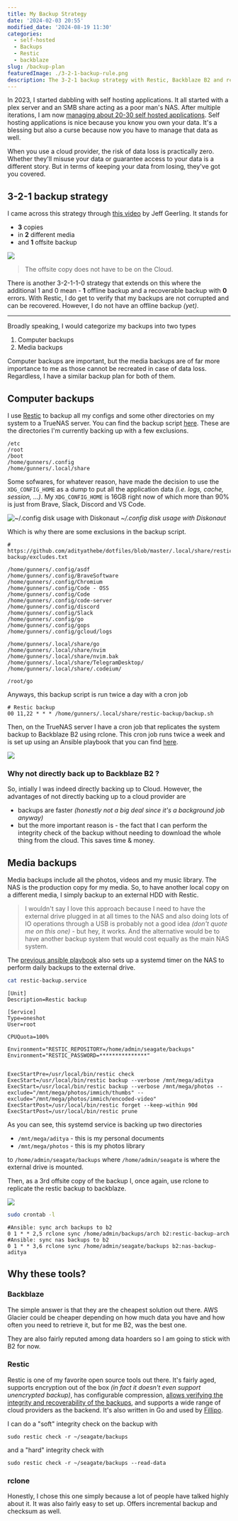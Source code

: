 ```yaml
---
title: My Backup Strategy
date: '2024-02-03 20:55'
modified_date: '2024-08-19 11:30'
categories:
  - self-hosted
  - Backups
  - Restic
  - backblaze
slug: /backup-plan
featuredImage: ./3-2-1-backup-rule.png
description: The 3-2-1 backup strategy with Restic, Backblaze B2 and rclone.
---
```


In 2023, I started dabbling with self hosting applications. It all started with a plex server and an SMB share acting as a poor man's NAS. After multiple iterations, I am now [managing about 20-30 self hosted applications](https://github.com/adityathebe/homelab). Self hosting applications is nice because you know you own your data. It's a blessing but also a curse because now you have to manage that data as well.

When you use a cloud provider, the risk of data loss is practically zero. Whether they'll misuse your data or guarantee access to your data is a different story. But in terms of keeping your data from losing, they've got you covered.

## 3-2-1 backup strategy

I came across this strategy through [this video](https://www.youtube.com/watch?v=S0KZ5iXTkzg) by Jeff Geerling. It stands for

- **3** copies
- in **2** different media
- and **1** offsite backup

![](./3-2-1-backup-rule.png)

> The offsite copy does not have to be on the Cloud.

There is another 3-2-1-1-0 strategy that extends on this where the additional 1 and 0 mean - **1** offline backup and a recoverable backup with **0** errors. With Restic, I do get to verify that my backups are not corrupted and can be recovered. However, I do not have an offline backup _(yet)_.

---

Broadly speaking, I would categorize my backups into two types

1. Computer backups
2. Media backups

Computer backups are important, but the media backups are of far more importance to me as those cannot be recreated in case of data loss. Regardless, I have a similar backup plan for both of them.

## Computer backups

I use [Restic](https://github.com/restic/restic) to backup all my configs and some other directories on my system to a TrueNAS server. You can find the backup script [here](https://github.com/adityathebe/dotfiles/blob/master/.local/share/restic-backup/backup.sh). These are the directories I'm currently backing up with a few exclusions.

```
/etc
/root
/boot
/home/gunners/.config
/home/gunners/.local/share
```

Some sofwares, for whatever reason, have made the decision to use the `XDG_CONFIG_HOME` as a dump to put all the application data _(i.e. logs, cache, session, ...)_. My `XDG_CONFIG_HOME` is 16GB right now of which more than 90% is just from Brave, Slack, Discord and VS Code.

![~/.config disk usage with Diskonaut](./config-dir-diskonaut.png)
_~/.config disk usage with Diskonaut_

Which is why there are some exclusions in the backup script.

```
# https://github.com/adityathebe/dotfiles/blob/master/.local/share/restic-backup/excludes.txt

/home/gunners/.config/asdf
/home/gunners/.config/BraveSoftware
/home/gunners/.config/Chromium
/home/gunners/.config/Code - OSS
/home/gunners/.config/Code
/home/gunners/.config/code-server
/home/gunners/.config/discord
/home/gunners/.config/Slack
/home/gunners/.config/go
/home/gunners/.config/gops
/home/gunners/.config/gcloud/logs

/home/gunners/.local/share/go
/home/gunners/.local/share/nvim
/home/gunners/.local/share/nvim.bak
/home/gunners/.local/share/TelegramDesktop/
/home/gunners/.local/share/.codeium/

/root/go
```

Anyways, this backup script is run twice a day with a cron job

```
# Restic backup
00 11,22 * * * /home/gunners/.local/share/restic-backup/backup.sh
```

Then, on the TrueNAS server I have a cron job that replicates the system backup to Backblaze B2 using rclone. This cron job runs twice a week and is set up using an Ansible playbook that you can find [here](https://github.com/adityathebe/homelab/blob/main/ansible/truenas/playbooks/backup.yaml).

![](./system-backup-strategy.png)

### Why not directly back up to Backblaze B2 ?

So, intially I was indeed directly backing up to Cloud. However, the advantages of not directly backing up to a cloud provider are

- backups are faster _(honestly not a big deal since it's a background job anyway)_
- but the more important reason is - the fact that I can perform the integrity check of the backup without needing to download the whole thing from the cloud. This saves time & money.

## Media backups

Media backups include all the photos, videos and my music library. The NAS is the production copy for my media. So, to have another local copy on a different media, I simply backup to an external HDD with Restic.

> I wouldn't say I love this approach because I need to have the external drive plugged in at all times to the NAS and also doing lots of IO operations through a USB is probably not a good idea _(don't quote me on this one)_ - but hey, it works. And the alternative would be to have another backup system that would cost equally as the main NAS system.

The [previous ansible playbook](https://github.com/adityathebe/homelab/blob/main/ansible/truenas/playbooks/backup.yaml) also sets up a systemd timer on the NAS to perform daily backups to the external drive.

```sh
cat restic-backup.service
```
```output
[Unit]
Description=Restic backup

[Service]
Type=oneshot
User=root

CPUQuota=100%

Environment="RESTIC_REPOSITORY=/home/admin/seagate/backups"
Environment="RESTIC_PASSWORD=***************"


ExecStartPre=/usr/local/bin/restic check
ExecStart=/usr/local/bin/restic backup --verbose /mnt/mega/aditya
ExecStart=/usr/local/bin/restic backup --verbose /mnt/mega/photos --exclude="/mnt/mega/photos/immich/thumbs" --exclude="/mnt/mega/photos/immich/encoded-video"
ExecStartPost=/usr/local/bin/restic forget --keep-within 90d
ExecStartPost=/usr/local/bin/restic prune
```

As you can see, this systemd service is backing up two directories

- `/mnt/mega/aditya` - this is my personal documents
- `/mnt/mega/photos` - this is my photos library

to `/home/admin/seagate/backups` where `/home/admin/seagate` is where the external drive is mounted.

Then, as a 3rd offsite copy of the backup I, once again, use rclone to replicate the restic backup to backblaze.

![](./media-backup-strategy.png)

```sh
sudo crontab -l
```
```output
#Ansible: sync arch backups to b2
0 1 * * 2,5 rclone sync /home/admin/backups/arch b2:restic-backup-arch
#Ansible: sync nas backups to b2
0 1 * * 3,6 rclone sync /home/admin/seagate/backups b2:nas-backup-aditya
```

## Why these tools?

### Backblaze

The simple answer is that they are the cheapest solution out there. AWS Glacier could be cheaper depending on how much data you have and how often you need to retrieve it, but for me B2, was the best one.

They are also fairly reputed among data hoarders so I am going to stick with B2 for now.

### Restic

Restic is one of my favorite open source tools out there. It's fairly aged, supports encryption out of the box _(in fact it doesn't even support unencrypted backup)_, has configurable compression, [allows verifying the integrity and recoverability of the backups](https://restic.readthedocs.io/en/latest/045_working_with_repos.html#checking-integrity-and-consistency), and supports a wide range of cloud providers as the backend. It's also written in Go and used by [Fillipo](https://words.filippo.io/restic-cryptography/).

I can do a "soft" integrity check on the backup with

```
sudo restic check -r ~/seagate/backups
```

and a "hard" integrity check with

```
sudo restic check -r ~/seagate/backups --read-data
```

### rclone

Honestly, I chose this one simply because a lot of people have talked highly about it. It was also fairly easy to set up. Offers incremental backup and checksum as well.
